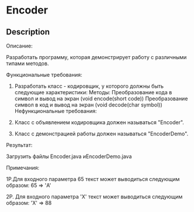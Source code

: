 # Encoder
## Description
Описание:

Разработать программу, которая демонстрирует работу с различными типами методов.

Функциональные требования:

1. Разработать класс - кодировщик, у которого должны быть следующие характеристики:
Методы:
    Преобразование кода в символ и вывод на экран (void encode(short code))
    Преобразование символ в код и вывод на экран (void decode(char symbol))
Нефункциональные требования:

1. Класс с объявлением кодировщика должен называться "Encoder".
2. Класс с демонстрацией работы должен называться "EncoderDemo".

Результат:

Загрузить файлы Encoder.java иEncoderDemo.java

Примечания:

1P.Для входного параметра 65 текст может выводиться следующим образом:
65 => 'A'

2P. Для входного параметра 'X' текст может выводиться следующим образом:
'X' => 88